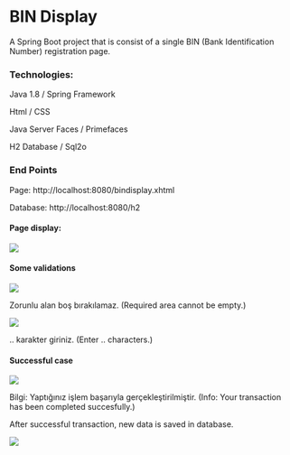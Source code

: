 # BIN Display
A Spring Boot project that is consist of a single BIN (Bank Identification Number) registration page.

<h3>Technologies:</h3>

Java 1.8 / Spring Framework

Html / CSS

Java Server Faces / Primefaces

H2 Database / Sql2o

<h3>End Points</h3>

Page: http://localhost:8080/bindisplay.xhtml

Database: http://localhost:8080/h2

<h4>Page display:</h4>

![](https://i.hizliresim.com/hODy6N.png)

<h4>Some validations</h4>

![](https://i.hizliresim.com/CUIZmd.png)

Zorunlu alan boş bırakılamaz. (Required area cannot be empty.)

![](https://i.hizliresim.com/Ai3Mf2.png)

.. karakter giriniz. (Enter .. characters.)

<h4>Successful case</h4>

![](https://i.hizliresim.com/FVpC61.png)
 
 Bilgi: Yaptığınız işlem başarıyla gerçekleştirilmiştir. (Info: Your transaction has been completed succesfully.)
 
 After successful transaction, new data is saved in database.

![](https://i.hizliresim.com/KXYRJd.png)





